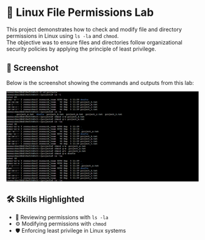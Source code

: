 # 🔐 Linux File Permissions Lab  

This project demonstrates how to check and modify file and directory permissions in Linux using `ls -la` and `chmod`.  
The objective was to ensure files and directories follow organizational security policies by applying the principle of least privilege.  

## 📸 Screenshot  
Below is the screenshot showing the commands and outputs from this lab:  

![Linux file permissions lab](chmod-before.png)

 

## 🛠️ Skills Highlighted  
- 📂 Reviewing permissions with `ls -la`  
- ⚙️ Modifying permissions with `chmod`  
- 🛡️ Enforcing least privilege in Linux systems  
